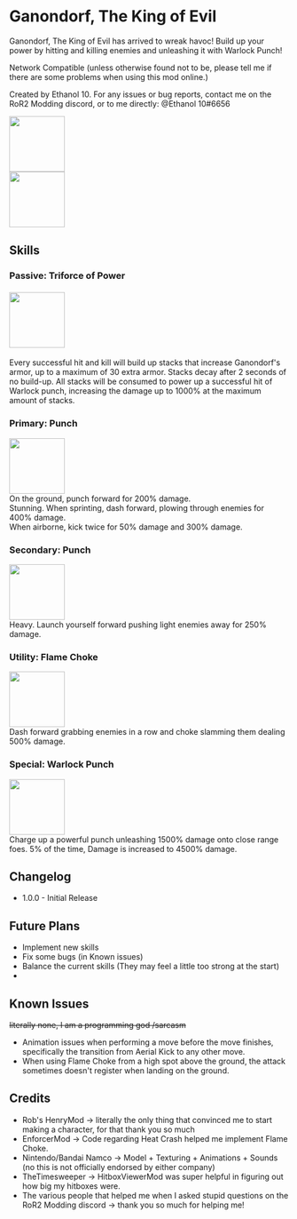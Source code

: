 
# Ganondorf, The King of Evil

Ganondorf, The King of Evil has arrived to wreak havoc! Build up your power by hitting and killing enemies and unleashing it with Warlock Punch!

Network Compatible (unless otherwise found not to be, please tell me if there are some problems when using this mod online.)

Created by Ethanol 10. For any issues or bug reports, contact me on the RoR2 Modding discord, or to me directly: @Ethanol 10#6656

<img src="https://cdn.discordapp.com/attachments/399901440023330816/918161976071454730/unknown.png" width=100 height=100>
<br>
<img src="https://cdn.discordapp.com/attachments/399901440023330816/918161976608292874/unknown.png" width=100 height=100>
  

## Skills

### Passive: Triforce of Power

#### <img src="https://cdn.discordapp.com/attachments/399901440023330816/918085033204514816/fullTriforceIcon.png"  width=100  height=100>

Every successful hit and kill will build up stacks that increase Ganondorf's armor, up to a maximum of 30 extra armor. Stacks decay after 2 seconds of no build-up. All stacks will be consumed to power up a successful hit of Warlock punch, increasing the damage up to 1000% at the maximum amount of stacks.

  

### Primary: Punch
<img src="https://cdn.discordapp.com/attachments/399901440023330816/918083335216062464/punchIcon.png" width=100 height=100><br>
On the ground, punch forward for 200% damage.
<br>Stunning. When sprinting, dash forward, plowing through enemies for 400% damage. 
<br>When airborne, kick twice for 50% damage and 300% damage.

### Secondary: Punch
<img src="https://cdn.discordapp.com/attachments/399901440023330816/918083335484477460/wizardFootIcon.png" width=100 height=100><br>
Heavy. Launch yourself forward pushing light enemies away for 250% damage.

### Utility: Flame Choke
<img src="https://cdn.discordapp.com/attachments/399901440023330816/918083336092667904/flameChokeIcon.png" width=100 height=100><br>
Dash forward grabbing enemies in a row and choke slamming them dealing 500% damage.

### Special: Warlock Punch
<img src="https://cdn.discordapp.com/attachments/399901440023330816/918083335824211998/warlockPunchIcon.png" width=100 height=100><br>
Charge up a powerful punch unleashing 1500% damage onto close range foes. 5% of the time, Damage is increased to 4500% damage.

## Changelog
- 1.0.0 - Initial Release

  

## Future Plans
- Implement new skills
- Fix some bugs (in Known issues)
- Balance the current skills (They may feel a little too strong at the start)  
- 

## Known Issues
~~literally none, I am a programming god /sarcasm~~

- Animation issues when performing a move before the move finishes, specifically the transition from Aerial Kick to any other move.
- When using Flame Choke from a high spot above the ground, the attack sometimes doesn't register when landing on the ground.


 
## Credits
- Rob's HenryMod -> literally the only thing that convinced me to start making a character, for that thank you so much 
- EnforcerMod -> Code regarding Heat Crash helped me implement Flame Choke.
- Nintendo/Bandai Namco -> Model + Texturing + Animations + Sounds (no this is not officially endorsed by either company)
- TheTimesweeper -> HitboxViewerMod was super helpful in figuring out how big my hitboxes were.
- The various people that helped me when I asked stupid questions on the RoR2 Modding discord -> thank you so much for helping me!

